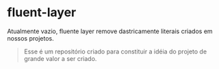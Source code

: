# fluent-layer
Atualmente vazio, fluente layer remove dastricamente literais criados em nossos projetos.

> Esse é  um repositório criado para constituir a idéia do projeto de grande valor a ser criado.
